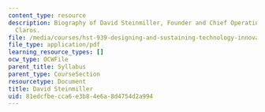 ```yaml
---
content_type: resource
description: Biography of David Steinmiller, Founder and Chief Operating Officer of
  Claros.
file: /media/courses/hst-939-designing-and-sustaining-technology-innovation-for-global-health-practice-spring-2008/81edcfbecca6e3b84e6a8d4754d2a994_david_st_bio.pdf
file_type: application/pdf
learning_resource_types: []
ocw_type: OCWFile
parent_title: Syllabus
parent_type: CourseSection
resourcetype: Document
title: David Steinmiller
uid: 81edcfbe-cca6-e3b8-4e6a-8d4754d2a994
---
```

